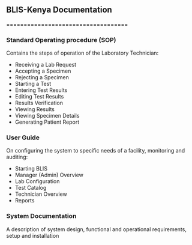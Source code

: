 <h2>BLIS-Kenya Documentation</h2>
===================================
<h3>Standard Operating procedure (SOP)</h3>
<p>Contains the steps of operation of the Laboratory Technician:</p>
<ul>
<li>Receiving a Lab Request</li>
<li>Accepting a Specimen</li>
<li>Rejecting a Specimen</li>
<li>Starting a Test</li>
<li>Entering Test Results</li>
<li>	Editing Test Results	</li>
<li>	Results Verification	</li>
<li>	Viewing Results	</li>
<li>	Viewing Specimen Details	</li>
<li>	Generating Patient Report	</li>
</ul>

<h3>User Guide</h3>

<p>On configuring the system to specific needs of a facility, monitoring and auditing:</p>
<ul>			
	<li>	Starting BLIS	</li>
	<li>	Manager (Admin) Overview	</li>
	<li>	Lab Configuration	</li>
	<li>	Test Catalog	</li>
	<li>	Technician Overview	</li>
	<li>	Reports	</li>
</ul>			

<h3>System Documentation</h3>

<p>A description of system design, functional and operational requirements, setup and installation</p>





